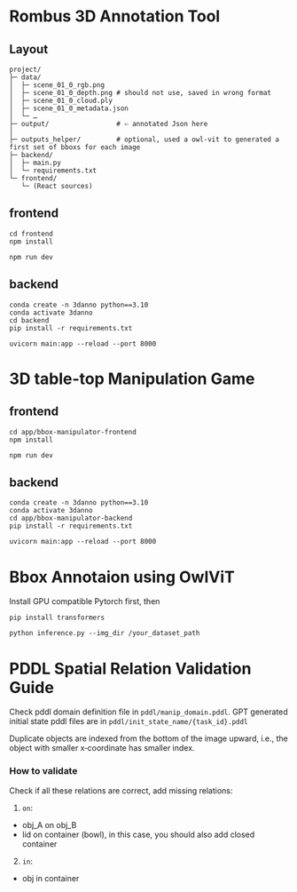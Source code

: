 # Rombus 3D Annotation Tool

## Layout 

```
project/
├─ data/
│  ├─ scene_01_0_rgb.png
│  ├─ scene_01_0_depth.png # should not use, saved in wrong format
│  ├─ scene_01_0_cloud.ply
│  ├─ scene_01_0_metadata.json
│  └─ …
├─ output/                 # ⇦ annotated Json here
│
├─ outputs_helper/         # optional, used a owl-vit to generated a first set of bboxs for each image
├─ backend/
│  ├─ main.py
│  └─ requirements.txt
└─ frontend/
   └─ (React sources)
```


## frontend

```shell
cd frontend
npm install
```

```shell
npm run dev
```


## backend

```shell
conda create -n 3danno python==3.10
conda activate 3danno
cd backend
pip install -r requirements.txt
```

```shell
uvicorn main:app --reload --port 8000
```


# 3D table-top Manipulation Game
## frontend

```shell
cd app/bbox-manipulator-frontend
npm install
```

```shell
npm run dev
```


## backend

```shell
conda create -n 3danno python==3.10
conda activate 3danno
cd app/bbox-manipulator-backend
pip install -r requirements.txt
```

```shell
uvicorn main:app --reload --port 8000
```



# Bbox Annotaion using OwlViT

Install GPU compatible Pytorch first, then

```shell
pip install transformers
```

```shell
python inference.py --img_dir /your_dataset_path
```

# PDDL Spatial Relation Validation Guide

Check pddl domain definition file in `pddl/manip_domain.pddl`.
GPT generated initial state pddl files are in `pddl/init_state_name/{task_id}.pddl`

Duplicate objects are indexed from the bottom of the image upward, i.e., the object with smaller x‑coordinate has smaller index.

### How to validate
Check if all these relations are correct, add missing relations:
1. `on`: 
-  obj_A on obj_B
-  lid on container (bowl), in this case, you should also add closed container
2. `in`: 
- obj in container